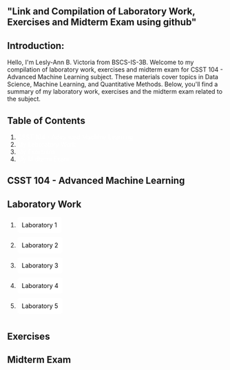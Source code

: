 <body style="background-image: url('https://img.freepik.com/free-vector/ai-technology-brain-background-vector-digital-transformation-concept_53876-117812.jpg'); background-size: cover; padding: 100px;">

<h2>"Link and Compilation of Laboratory Work, Exercises and Midterm Exam using github"</h2>

## Introduction:
Hello, I'm Lesly-Ann B. Victoria from BSCS-IS-3B. 
Welcome to my compilation of laboratory work, exercises and midterm exam for CSST 104 - Advanced Machine Learning subject. 
These materials cover topics in Data Science, Machine Learning, and Quantitative Methods. 
Below, you'll find a summary of my laboratory work, exercises and the midterm exam related to the subject.

## Table of Contents
1. <a style="color:white; text-decoration:none;" href="#CSST_104_-_Advanced_Machine_Learning">CSST 104 - Advanced Machine Learning</a>
2. <a style="color:white; text-decoration:none;" href="#Laboratory_Work">My Laboratory Work</a>
3. <a style="color:white; text-decoration:none;" href="#My_Exercises">My Exercises</a>
4. <a style="color:white; text-decoration:none;" href="#Midterm_Exam">My Midterm Exam</a>

## CSST 104 - Advanced Machine Learning

## Laboratory Work
1. <a style="color:black; background-color:white; padding: 10px; border-radius: 5px; text-decoration:none; display: inline-block; margin-bottom: 10px;" href="https://github.com/LeslyVictoria2/CSST-104---ADVANCED-MACHINE-LEARNING/blob/main/3B_VICTORIA_LAB1.ipynb">Laboratory 1</a>
2. <a style="color:black; background-color:white; padding: 10px; border-radius: 5px; text-decoration:none; display: inline-block; margin-bottom: 10px;" href="https://github.com/LeslyVictoria2/CSST-104---ADVANCED-MACHINE-LEARNING/blob/main/3B_VICTORIA_LAB2.ipynb">Laboratory 2</a>
3. <a style="color:black; background-color:white; padding: 10px; border-radius: 5px; text-decoration:none; display: inline-block; margin-bottom: 10px;" href="https://github.com/LeslyVictoria2/CSST-104---ADVANCED-MACHINE-LEARNING/blob/main/3B_VICTORIA_LAB3.ipynb">Laboratory 3</a>
4. <a style="color:black; background-color:white; padding: 10px; border-radius: 5px; text-decoration:none; display: inline-block; margin-bottom: 10px;" href="https://github.com/LeslyVictoria2/CSST-104---ADVANCED-MACHINE-LEARNING/blob/main/3B_VICTORIA_LAB4.ipynb">Laboratory 4</a>
5. <a style="color:black; background-color:white; padding: 10px; border-radius: 5px; text-decoration:none; display: inline-block; margin-bottom: 10px;" href="https://github.com/LeslyVictoria2/CSST-104---ADVANCED-MACHINE-LEARNING/blob/main/3B_VICTORIA_LAB5.ipynb">Laboratory 5</a>

## Exercises
## Midterm Exam

</body>
